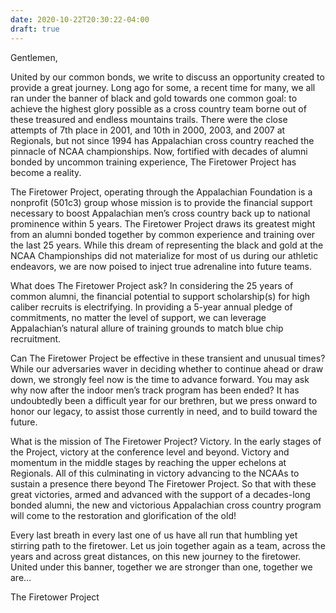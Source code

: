 ```yaml
---
date: 2020-10-22T20:30:22-04:00
draft: true
---
```


Gentlemen,

United by our common bonds, we write to discuss an opportunity created to
provide a great journey.  Long ago for some, a recent time for many, we all ran
under the banner of black and gold towards one common goal: to achieve the
highest glory possible as a cross country team borne out of these treasured and
endless mountains trails.  There were the close attempts of 7th place in 2001,
and 10th in 2000, 2003, and 2007 at Regionals, but not since 1994 has
Appalachian cross country reached the pinnacle of NCAA championships.  Now,
fortified with decades of alumni bonded by uncommon training experience, The
Firetower Project has become a reality.

The Firetower Project, operating through the Appalachian Foundation is a
nonprofit (501c3) group whose mission is to provide the financial support
necessary to boost Appalachian men’s cross country back up to national
prominence within 5 years.  The Firetower Project draws its greatest might from
an alumni bonded together by common experience and training over the last 25
years.  While this dream of representing the black and gold at the NCAA
Championships did not materialize for most of us during our athletic endeavors,
we are now poised to inject true adrenaline into future teams.

What does The Firetower Project ask?  In considering the 25 years of common
alumni, the financial potential to support scholarship(s) for high caliber
recruits is electrifying.  In providing a 5-year annual pledge of commitments,
no matter the level of support, we can leverage Appalachian’s natural allure of
training grounds to match blue chip recruitment.

Can The Firetower Project be effective in these transient and unusual times?
While our adversaries waver in deciding whether to continue ahead or draw down,
we strongly feel now is the time to advance forward.  You may ask why now after
the indoor men’s track program has been ended?  It has undoubtedly been a
difficult year for our brethren, but we press onward to honor our legacy, to
assist those currently in need, and to build toward the future.

What is the mission of The Firetower Project?  Victory.  In the early stages of
the Project, victory at the conference level and beyond.  Victory and momentum
in the middle stages by reaching the upper echelons at Regionals.  All of this
culminating in victory advancing to the NCAAs to sustain a presence there
beyond The Firetower Project.  So that with these great victories, armed and
advanced with the support of a decades-long bonded alumni, the new and
victorious Appalachian cross country program will come to the restoration and
glorification of the old!

Every last breath in every last one of us have all run that humbling yet
stirring path to the firetower.  Let us join together again as a team, across
the years and across great distances, on this new journey to the firetower.
United under this banner, together we are stronger than one, together we are…

The Firetower Project



